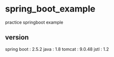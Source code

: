 # spring_boot_example
practice springboot example

## version
spring boot : 2.5.2
java : 1.8
tomcat : 9.0.48
jstl : 1.2
